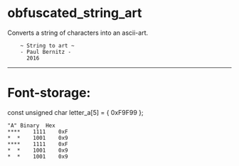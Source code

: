 # obfuscated_string_art
Converts a string of characters into an ascii-art.

	    ~ String to art ~
	    - Paul Bernitz -
		  2016
__________________________________________________________________

# Font-storage:

const unsigned char letter_a[5] = { 0xF9F99 };

	"A"	Binary	Hex
	****	1111    0xF
	*  *  	1001  	0x9
	**** 	1111  	0xF
	*  *  	1001  	0x9
	*  *  	1001  	0x9
		
